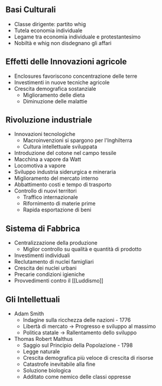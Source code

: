 ## Basi Culturali
- Classe dirigente: partito whig
- Tutela economia individuale
- Legame tra economia individuale e protestantesimo
- Nobiltà e whig non disdegnano gli affari

## Effetti delle Innovazioni agricole
- Enclosures favoriscono concentrazione delle terre
- Investimenti in nuove tecniche agricole
- Crescita demografica sostanziale
	- Miglioramento delle dieta
	- Diminuzione delle malattie

## Rivoluzione industriale
- Innovazioni tecnologiche
	- Macroinvenzioni si spargono per l'Inghilterra
	- Cultura intellettuale sviluppata
- Introduzione del cotone nel campo tessile
- Macchina a vapore da Watt
- Locomotiva a vapore
- Sviluppo industria siderurgica e mineraria
- Miglioramento del mercato interno
- Abbattimento costi e tempo di trasporto
- Controllo di nuovi territori
	- Traffico internazionale
	- Rifornimento di materie prime
	- Rapida esportazione di beni

## Sistema di Fabbrica
- Centralizzazione della produzione
	- Miglior controllo su qualità e quantità di prodotto
- Investimenti individuali
- Reclutamento di nuclei famigliari
- Crescita dei nuclei urbani
- Precarie condizioni igieniche
- Provvedimenti contro il [[Luddismo]]

## Gli Intellettuali
- Adam Smith
	- Indagine sulla ricchezza delle nazioni - 1776
	- Libertà di mercato -> Progresso e sviluppo al massimo
	- Politica statale -> Rallentamento dello sviluppo
- Thomas Robert Malthus
	- Saggio sul Principio della Popolazione - 1798
	- Legge naturale
	- Crescita demografica più veloce di crescita di risorse
	- Catastrofe inevitabile alla fine
	- Soluzione biologica
	- Additato come nemico delle classi oppresse